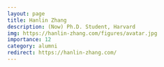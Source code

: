 ```yaml
---
layout: page
title: Hanlin Zhang
description: (Now) Ph.D. Student, Harvard
img: https://hanlin-zhang.com/figures/avatar.jpg
importance: 12
category: alumni
redirect: https://hanlin-zhang.com/
---
```

